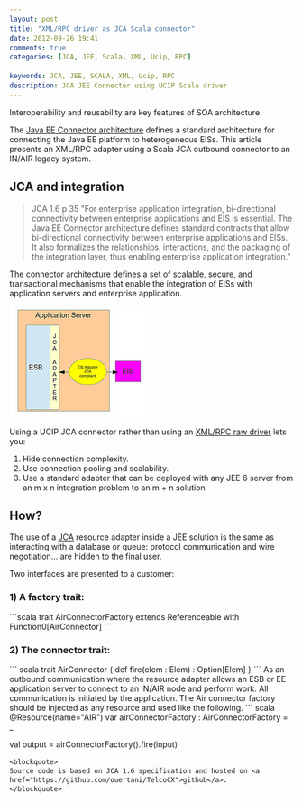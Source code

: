 ```yaml
---
layout: post
title: "XML/RPC driver as JCA Scala connector"
date: 2012-09-26 19:41
comments: true
categories: [JCA, JEE, Scala, XML, Ucip, RPC]

keywords: JCA, JEE, SCALA, XML, Ucip, RPC
description: JCA JEE Connecter using UCIP Scala driver
---
```

Interoperability and reusability are key features of SOA architecture.  

The <a href="http://en.wikipedia.org/wiki/Java_EE_Connector_Architecture">Java EE Connector architecture</a> defines a standard architecture for connecting the Java EE platform to heterogeneous EISs. This article presents an XML/RPC  adapter using a Scala JCA outbound connector to an IN/AIR legacy system.
<!-- more -->
<h2>JCA and integration</h2>
<blockquote>
JCA 1.6 p 35
 "For enterprise application integration, bi-directional connectivity between enterprise applications and EIS is essential. The Java EE Connector architecture defines standard contracts that allow bi-directional connectivity between enterprise applications and EISs. It also formalizes the relationships, interactions, and the packaging of the integration layer, thus enabling enterprise application integration."

</blockquote>

The connector architecture defines a set of scalable, secure, and transactional mechanisms that enable the integration of EISs with application servers and enterprise application.

![JCA](/images/jca.jpg)

Using a UCIP JCA connector rather than using an <a href="http://java.dzone.com/articles/xml-rpc-using-scala">XML/RPC raw driver</a> lets you:
<ol>
<li>Hide connection complexity.</li>
<li>Use connection pooling and scalability.</li>
<li>Use a standard adapter that can be deployed with any JEE 6 server from an m x n integration problem to an m + n solution</li>
</ol>
<h2>How?</h2>
The use of a <a href="http://www.jcp.org/en/jsr/detail?id=322">JCA</a> resource adapter inside a JEE solution is the same as interacting with a database or queue: protocol communication and wire negotiation... are hidden to the final user.  

Two interfaces are presented to a customer:

<h3>1) A factory trait:</h3>
```scala
trait AirConnectorFactory extends Referenceable with Function0[AirConnector]
```
<h3>2) The connector trait:</h3>
```	scala
trait AirConnector {
def fire(elem : Elem) : Option[Elem]
}
```
As an outbound communication where the resource adapter allows an ESB or EE application server to connect to an IN/AIR node and perform work. All communication is initiated by the application. The Air connector factory should be injected as any resource and used like the following.
```	scala
@Resource(name="AIR")
var airConnectorFactory : AirConnectorFactory = _

val output = airConnectorFactory().fire(input)
```
<blockquote>
Source code is based on JCA 1.6 specification and hosted on <a href="https://github.com/ouertani/TelcoCX">github</a>.
</blockquote>
